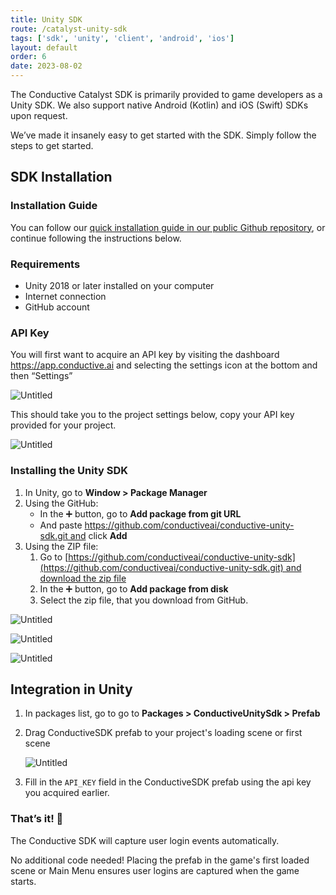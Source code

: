 ```yaml
---
title: Unity SDK
route: /catalyst-unity-sdk
tags: ['sdk', 'unity', 'client', 'android', 'ios']
layout: default
order: 6
date: 2023-08-02
---
```


The Conductive Catalyst SDK is primarily provided to game developers as a Unity SDK. We also support native Android (Kotlin) and iOS (Swift) SDKs upon request.

We’ve made it insanely easy to get started with the SDK. Simply follow the steps to get started.

## SDK Installation

### Installation Guide

You can follow our [quick installation guide in our public Github repository](https://github.com/conductiveai/conductive-unity-sdk), or continue following the instructions below.

### Requirements

- Unity 2018 or later installed on your computer
- Internet connection
- GitHub account

### API Key

You will first want to acquire an API key by visiting the dashboard https://app.conductive.ai and selecting the settings icon at the bottom and then “Settings”

![Untitled](https://github.com/conductiveai/conductive-unity-sdk/blob/main/.github/settings.png?raw=true)

This should take you to the project settings below, copy your API key provided for your project.

![Untitled](https://github.com/conductiveai/conductive-unity-sdk/blob/main/.github/settings2.png?raw=true)

### Installing the Unity SDK

1. In Unity, go to **Window > Package Manager**
2. Using the GitHub:
    - In the ➕ button, go to **Add package from git URL**
    - And paste https://github.com/conductiveai/conductive-unity-sdk.git and click **Add**
3. Using the ZIP file:
    1. Go to [https://github.com/conductiveai/conductive-unity-sdk](https://github.com/conductiveai/conductive-unity-sdk.git) and [download the zip file](https://github.com/conductiveai/conductive-unity-sdk/archive/refs/heads/main.zip)
    2. In the ➕ button, go to **Add package from disk**
    3. Select the zip file, that you download from GitHub.

![Untitled](https://github.com/conductiveai/conductive-unity-sdk/blob/main/.github/step1.png?raw=true)

![Untitled](https://github.com/conductiveai/conductive-unity-sdk/blob/main/.github/step2.png?raw=true)

![Untitled](https://github.com/conductiveai/conductive-unity-sdk/blob/main/.github/step3.png?raw=true)

## Integration in Unity

1. In packages list, go to go to **Packages > ConductiveUnitySdk > Prefab**
2. Drag ConductiveSDK prefab to your project's loading scene or first scene
    
    ![Untitled](https://github.com/conductiveai/conductive-unity-sdk/blob/main/.github/add-game-object.png?raw=true)
    
3. Fill in the `API_KEY` field in the ConductiveSDK prefab using the api key you acquired earlier.

### That’s it! 🚀

The Conductive SDK will capture user login events automatically.

No additional code needed! Placing the prefab in the game's first loaded scene or Main Menu ensures user logins are captured when the game starts.